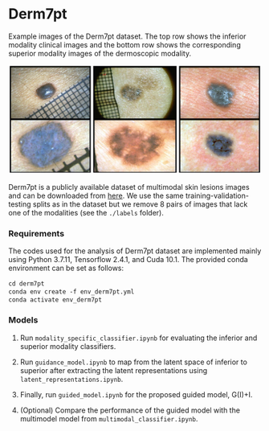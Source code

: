 # Derm7pt

Example images of the Derm7pt dataset. The top row shows the inferior modality clinical images and the bottom row shows the corresponding superior modality images of the dermoscopic modality.

![](./img.png)

Derm7pt is a publicly available dataset of multimodal skin lesions images and can be downloaded from [here](https://github.com/jeremykawahara/derm7pt). We use the same training-validation-testing splits as in the dataset but we remove 8 pairs of images that lack one of the modalities (see the `./labels` folder).

### Requirements

The codes used for the analysis of Derm7pt dataset are implemented mainly using Python 3.7.11, Tensorflow 2.4.1, and Cuda 10.1. The provided conda environment can be set as follows:

```
cd derm7pt
conda env create -f env_derm7pt.yml
conda activate env_derm7pt
```

### Models

1) Run `modality_specific_classifier.ipynb` for evaluating the inferior and superior modality classifiers.

2) Run `guidance_model.ipynb` to map from the latent space of inferior to superior after extracting the latent representations using `latent_representations.ipynb`.

3) Finally, run `guided_model.ipynb` for the proposed guided model, G(I)+I.

4) (Optional) Compare the performance of the guided model with the multimodel model from `multimodal_classifier.ipynb`.

